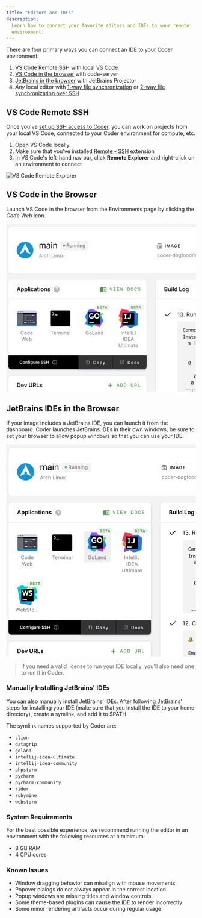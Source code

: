 ```yaml
---
title: "Editors and IDEs"
description:
  Learn how to connect your favorite editors and IDEs to your remote
  environment.
---
```


There are four primary ways you can connect an IDE to your Coder environment:

1. [VS Code Remote SSH](#vs-code-remote-ssh) with local VS Code
1. [VS Code in the browser](#vs-code-in-the-browser) with code-server
1. [JetBrains in the browser](##jetbrains-ides-in-the-browser) with JetBrains
   Projector
1. _Any_ local editor with
   [1-way file synchronization](../cli/file-sync.md#one-way-file-sync) or
   [2-way file synchronization over SSH](../cli/file-sync.md#two-way-file-sync)

## VS Code Remote SSH

Once you've [set up SSH access to Coder](./ssh.md), you can work on projects
from your local VS Code, connected to your Coder environment for compute, etc.

1. Open VS Code locally.
1. Make sure that you've installed
   [Remote - SSH](https://marketplace.visualstudio.com/items?itemName=ms-vscode-remote.remote-ssh)
   extension
1. In VS Code's left-hand nav bar, click **Remote Explorer** and right-click on
   an environment to connect

![VS Code Remote Explorer](../assets/vscode-remote-ssh-panel.png)

## VS Code in the Browser

Launch VS Code in the browser from the Environments page by clicking the _Code
Web_ icon.

![Launch an Environment](../assets/launch-env.png)

## JetBrains IDEs in the Browser

If your image includes a JetBrains IDE, you can launch it from the dashboard.
Coder launches JetBrains IDEs in their own windows; be sure to set your browser
to allow popup windows so that you can use your IDE.

![JetBrains Logos](../assets/jetbrains-launcher-icons.png)

> If you need a valid license to run your IDE locally, you'll also need one to
> run it in Coder.

### Manually Installing JetBrains' IDEs

You can also manually install JetBrains' IDEs. After following JetBrains' steps
for installing your IDE (make sure that you install the IDE to your home
directory), create a symlink, and add it to $PATH.

The symlink names supported by Coder are:

- `clion`
- `datagrip`
- `goland`
- `intellij-idea-ultimate`
- `intellij-idea-community`
- `phpstorm`
- `pycharm`
- `pycharm-community`
- `rider`
- `rubymine`
- `webstorm`

### System Requirements

For the best possible experience, we recommend running the editor in an
environment with the following resources at a minimum:

- 8 GB RAM
- 4 CPU cores

### Known Issues

- Window dragging behavior can misalign with mouse movements
- Popover dialogs do not always appear in the correct location
- Popup windows are missing titles and window controls
- Some theme-based plugins can cause the IDE to render incorrectly
- Some minor rendering artifacts occur during regular usage
